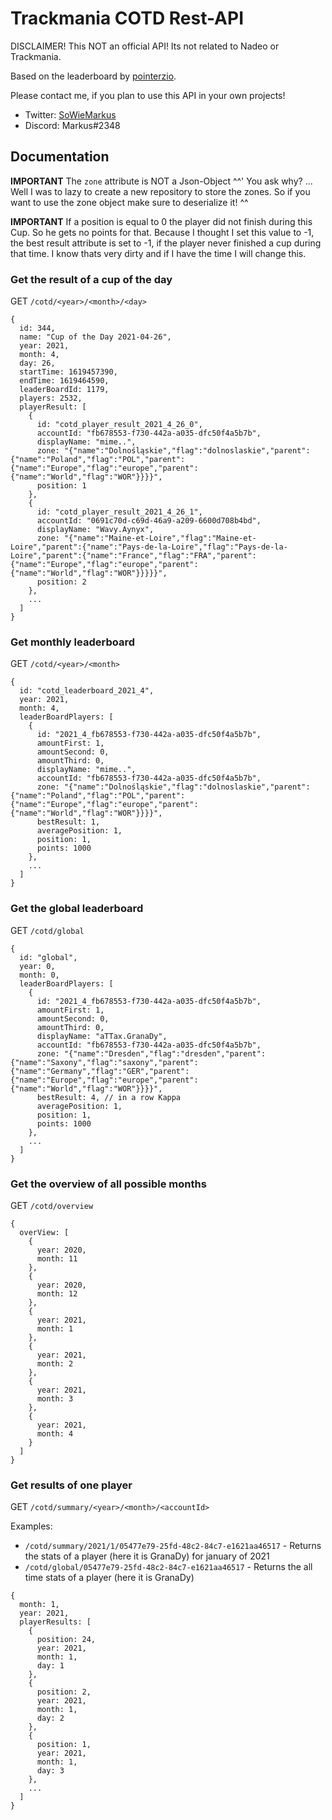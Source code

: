 # Trackmania COTD Rest-API

DISCLAIMER! This NOT an official API! Its not related to Nadeo or Trackmania.

Based on the leaderboard by <a href="https://docs.google.com/spreadsheets/d/e/2PACX-1vSVwwjM2OoIEWwoiKy1CqMY9oKJ2EXqWvch_gPIrOzL8WtsSoYZ-KjsiZpR3Ygt3U08VW9fxFpRyv6R/pubhtml#"> pointerzio</a>.

Please contact me, if you plan to use this API in your own projects!

* Twitter: <a href="https://twitter.com/SoWieMarkus">SoWieMarkus</a>
* Discord: Markus#2348

## Documentation

**IMPORTANT** The `zone` attribute is NOT a Json-Object ^^' You ask why? ... Well I was to lazy to create a new repository to store the zones. So if you want to use the zone object make sure to deserialize it! ^^

**IMPORTANT** If a position is equal to 0 the player did not finish during this Cup. So he gets no points for that. Because I thought I set this value to -1, the best result attribute is set to -1, if the player never finished a cup during that time. I know thats very dirty and if I have the time I will change this.

### Get the result of a cup of the day

GET `/cotd/<year>/<month>/<day>`

```
{
  id: 344,
  name: "Cup of the Day 2021-04-26",
  year: 2021,
  month: 4,
  day: 26,
  startTime: 1619457390,
  endTime: 1619464590,
  leaderBoardId: 1179,
  players: 2532,
  playerResult: [
    {
      id: "cotd_player_result_2021_4_26_0",
      accountId: "fb678553-f730-442a-a035-dfc50f4a5b7b",
      displayName: "mime..",
      zone: "{"name":"Dolnośląskie","flag":"dolnoslaskie","parent":{"name":"Poland","flag":"POL","parent":{"name":"Europe","flag":"europe","parent":{"name":"World","flag":"WOR"}}}}",
      position: 1
    },
    {
      id: "cotd_player_result_2021_4_26_1",
      accountId: "0691c70d-c69d-46a9-a209-6600d708b4bd",
      displayName: "Wavy.Aynyx",
      zone: "{"name":"Maine-et-Loire","flag":"Maine-et-Loire","parent":{"name":"Pays-de-la-Loire","flag":"Pays-de-la-Loire","parent":{"name":"France","flag":"FRA","parent":{"name":"Europe","flag":"europe","parent":{"name":"World","flag":"WOR"}}}}}",
      position: 2
    },
    ...
  ]
}
```

### Get monthly leaderboard

GET `/cotd/<year>/<month>`

```
{
  id: "cotd_leaderboard_2021_4",
  year: 2021,
  month: 4,
  leaderBoardPlayers: [
    {
      id: "2021_4_fb678553-f730-442a-a035-dfc50f4a5b7b",
      amountFirst: 1,
      amountSecond: 0,
      amountThird: 0,
      displayName: "mime..",
      accountId: "fb678553-f730-442a-a035-dfc50f4a5b7b",
      zone: "{"name":"Dolnośląskie","flag":"dolnoslaskie","parent":{"name":"Poland","flag":"POL","parent":{"name":"Europe","flag":"europe","parent":{"name":"World","flag":"WOR"}}}}",
      bestResult: 1,
      averagePosition: 1,
      position: 1,
      points: 1000
    },
    ...
  ]
}
```


### Get the global leaderboard

GET `/cotd/global`

```
{
  id: "global",
  year: 0,
  month: 0,
  leaderBoardPlayers: [
    {
      id: "2021_4_fb678553-f730-442a-a035-dfc50f4a5b7b",
      amountFirst: 1,
      amountSecond: 0,
      amountThird: 0,
      displayName: "aTTax.GranaDy",
      accountId: "fb678553-f730-442a-a035-dfc50f4a5b7b",
      zone: "{"name":"Dresden","flag":"dresden","parent":{"name":"Saxony","flag":"saxony","parent":{"name":"Germany","flag":"GER","parent":{"name":"Europe","flag":"europe","parent":{"name":"World","flag":"WOR"}}}}",
      bestResult: 4, // in a row Kappa
      averagePosition: 1,
      position: 1,
      points: 1000
    },
    ...
  ]
}
```

### Get the overview of all possible months

GET `/cotd/overview`

```
{
  overView: [
    {
      year: 2020,
      month: 11
    },
    {
      year: 2020,
      month: 12
    },
    {
      year: 2021,
      month: 1
    },
    {
      year: 2021,
      month: 2
    },
    {
      year: 2021,
      month: 3
    },
    {
      year: 2021,
      month: 4
    }
  ]
}
```

### Get results of one player 

GET `/cotd/summary/<year>/<month>/<accountId>` 

Examples: 
* `/cotd/summary/2021/1/05477e79-25fd-48c2-84c7-e1621aa46517` - Returns the stats of a player (here it is GranaDy) for january of 2021
* `/cotd/global/05477e79-25fd-48c2-84c7-e1621aa46517` - Returns the all time stats of a player (here it is GranaDy)

```
{
  month: 1,
  year: 2021,
  playerResults: [
    {
      position: 24,
      year: 2021,
      month: 1,
      day: 1
    },
    {
      position: 2,
      year: 2021,
      month: 1,
      day: 2
    },
    {
      position: 1,
      year: 2021,
      month: 1,
      day: 3
    },
    ...
  ]
}


```


